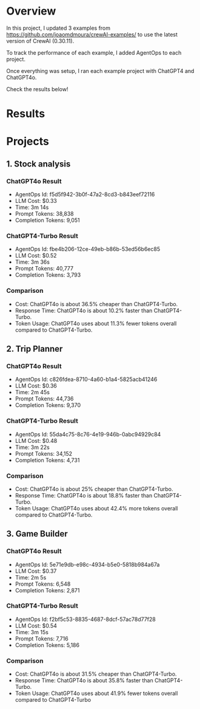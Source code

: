 # Overview

In this project, I updated 3 examples from https://github.com/joaomdmoura/crewAI-examples/ to use the latest version of CrewAI (0.30.11).

To track the performance of each example, I added AgentOps to each project.

Once everything was setup, I ran each example project with ChatGPT4 and ChatGPT4o.

Check the results below!

# Results

# Projects

## 1. Stock analysis

### ChatGPT4o Result

- AgentOps Id: f5d5f942-3b0f-47a2-8cd3-b843eef72116
- LLM Cost: $0.33
- Time: 3m 14s
- Prompt Tokens: 38,838
- Completion Tokens: 9,051

### ChatGPT4-Turbo Result

- AgentOps Id: fbe4b206-12ce-49eb-b86b-53ed56b6ec85
- LLM Cost: $0.52
- Time: 3m 36s
- Prompt Tokens: 40,777
- Completion Tokens: 3,793

### Comparison

- Cost: ChatGPT4o is about 36.5% cheaper than ChatGPT4-Turbo.
- Response Time: ChatGPT4o is about 10.2% faster than ChatGPT4-Turbo.
- Token Usage: ChatGPT4o uses about 11.3% fewer tokens overall compared to ChatGPT4-Turbo.

## 2. Trip Planner

### ChatGPT4o Result

- AgentOps Id: c826fdea-8710-4a60-b1a4-5825acb41246
- LLM Cost: $0.36
- Time: 2m 45s
- Prompt Tokens: 44,736
- Completion Tokens: 9,370

### ChatGPT4-Turbo Result

- AgentOps Id: 55da4c75-8c76-4e19-946b-0abc94929c84
- LLM Cost: $0.48
- Time: 3m 22s
- Prompt Tokens: 34,152
- Completion Tokens: 4,731

### Comparison

- Cost: ChatGPT4o is about 25% cheaper than ChatGPT4-Turbo.
- Response Time: ChatGPT4o is about 18.8% faster than ChatGPT4-Turbo.
- Token Usage: ChatGPT4o uses about 42.4% more tokens overall compared to ChatGPT4-Turbo.

## 3. Game Builder

### ChatGPT4o Result

- AgentOps Id: 5e71e9db-e98c-4934-b5e0-5818b984a67a
- LLM Cost: $0.37
- Time: 2m 5s
- Prompt Tokens: 6,548
- Completion Tokens: 2,871

### ChatGPT4-Turbo Result

- AgentOps Id: f2bf5c53-8835-4687-8dcf-57ac78d77f28
- LLM Cost: $0.54
- Time: 3m 15s
- Prompt Tokens: 7,716
- Completion Tokens: 5,186

### Comparison

- Cost: ChatGPT4o is about 31.5% cheaper than ChatGPT4-Turbo.
- Response Time: ChatGPT4o is about 35.8% faster than ChatGPT4-Turbo.
- Token Usage: ChatGPT4o uses about 41.9% fewer tokens overall compared to ChatGPT4-Turbo

